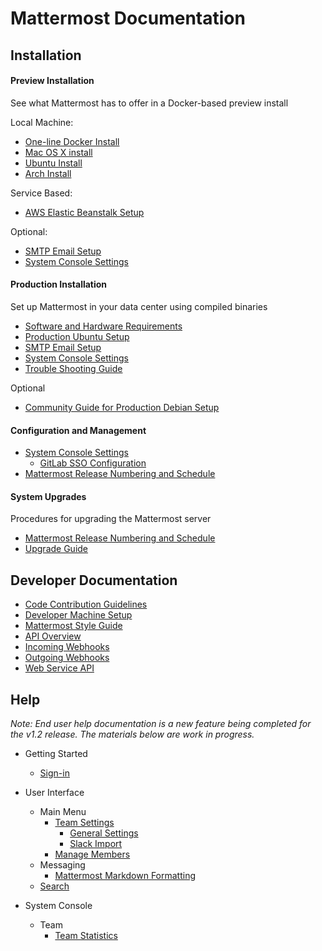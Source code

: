 # Mattermost Documentation 

## Installation 

#### Preview Installation
See what Mattermost has to offer in a Docker-based preview install

Local Machine: 
- [One-line Docker Install](install/Docker-Single-Container.md#one-line-docker-install)
- [Mac OS X install](install/Docker-Single-Container.md#mac-osx)
- [Ubuntu Install](install/Docker-Single-Container.md#ubuntu)
- [Arch Install](install/Docker-Single-Container.md#arch)

Service Based: 
- [AWS Elastic Beanstalk Setup](install/Amazon-Elastic-Beanstalk.md)

Optional:
- [SMTP Email Setup](install/SMTP-Email-Setup.md)
- [System Console Settings](install/Configuration-Settings.md)

#### Production Installation
Set up Mattermost in your data center using compiled binaries
- [Software and Hardware Requirements](install/Requirements.md)
- [Production Ubuntu Setup](install/Production-Ubuntu.md)
- [SMTP Email Setup](install/SMTP-Email-Setup.md)
- [System Console Settings](install/Configuration-Settings.md)
- [Trouble Shooting Guide](install/Troubleshooting.md)

Optional
- [Community Guide for Production Debian Setup](install/Production-Debian.md)

#### Configuration and Management 
- [System Console Settings](install/Configuration-Settings.md)
  - [GitLab SSO Configuration](integrations/Single-Sign-On/Gitlab.md) 
- [Mattermost Release Numbering and Schedule](install/Release-Numbering.md)

#### System Upgrades
Procedures for upgrading the Mattermost server
- [Mattermost Release Numbering and Schedule](install/Release-Numbering.md)
- [Upgrade Guide](install/Upgrade-Guide.md)

## Developer Documentation 

- [Code Contribution Guidelines](https://github.com/mattermost/platform/blob/master/CONTRIBUTING.md)
- [Developer Machine Setup](developer/Setup.md)
- [Mattermost Style Guide](developer/Style-Guide.md)
- [API Overview](developer/API.md)
 - [Incoming Webhooks](integrations/webhooks/Incoming-Webhooks.md) 
 - [Outgoing Webhooks](integrations/webhooks/Outgoing-Webhooks.md) 
 - [Web Service API](developer/API-Web-Service.md)

## Help

_Note: End user help documentation is a new feature being completed for the v1.2 release. The materials below are work in progress._

- Getting Started
   - [Sign-in](help/Sign-in.md)

- User Interface
   - Main Menu
     - [Team Settings ](https://github.com/mattermost/platform/blob/help-docs-update/doc/help/Team-Settings.md)
        - [General Settings](https://github.com/mattermost/platform/blob/help-docs-update/doc/help/Team-Settings.md#general) 
        - [Slack Import](https://github.com/mattermost/platform/blob/help-docs-update/doc/help/Team-Settings.md#import-from-slack-beta)
     - [Manage Members](help/Manage-Members.md)
   - Messaging
     - [Mattermost Markdown Formatting](usage/Markdown.md)
   - [Search](help/Search.md)
     
- System Console
  - Team
    - [Team Statistics](help/system-console/Team-Statistics.md)

